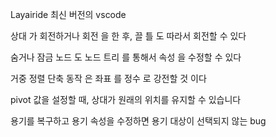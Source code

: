 Layairide 최신 버전의 vscode

상대 가 회전하거나 회전 을 한 후, 끌 틀 도 따라서 회전할 수 있다

숨거나 잠금 노드 도 노드 트리 를 통해서 속성 을 수정할 수 있다

거중 정렬 단축 동작 은 좌표 를 정수 로 강전할 것 이다

pivot 값을 설정할 때, 상대가 원래의 위치를 유지할 수 있습니다

용기를 복구하고 용기 속성을 수정하면 용기 대상이 선택되지 않는 bug
